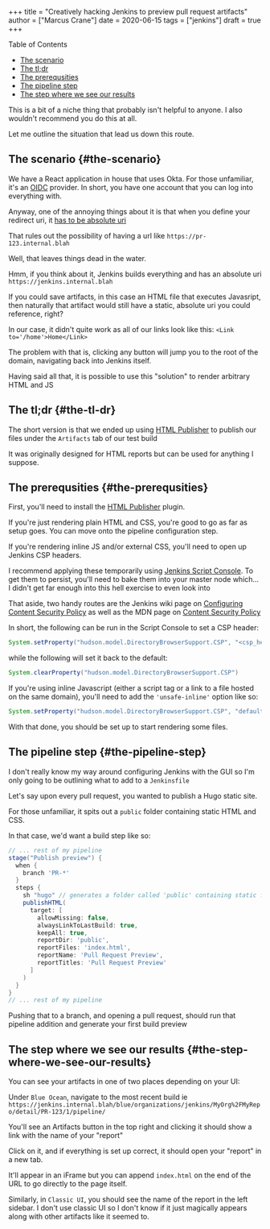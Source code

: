 +++
title = "Creatively hacking Jenkins to preview pull request artifacts"
author = ["Marcus Crane"]
date = 2020-06-15
tags = ["jenkins"]
draft = true
+++

<div class="ox-hugo-toc toc">
<div></div>

<div class="heading">Table of Contents</div>

- [The scenario](#the-scenario)
- [The tl;dr](#the-tl-dr)
- [The prerequsities](#the-prerequsities)
- [The pipeline step](#the-pipeline-step)
- [The step where we see our results](#the-step-where-we-see-our-results)

</div>
<!--endtoc-->

This is a bit of a niche thing that probably isn't helpful to anyone. I also wouldn't recommend you do this at all.

Let me outline the situation that lead us down this route.


## The scenario {#the-scenario}

We have a React application in house that uses Okta. For those unfamiliar, it's an [OIDC](https://www.okta.com/openid-connect/) provider. In short, you have one account that you can log into everything with.

Anyway, one of the annoying things about it is that when you define your redirect uri, it [has to be absolute uri](https://tools.ietf.org/html/rfc6749#section-3.1.2)

That rules out the possibility of having a url like `https://pr-123.internal.blah`

Well, that leaves things dead in the water.

Hmm, if you think about it, Jenkins builds everything and has an absolute uri `https://jenkins.internal.blah`

If you could save artifacts, in this case an HTML file that executes Javasript, then naturally that artifact would still have a static, absolute uri you could reference, right?

In our case, it didn't quite work as all of our links look like this: `<Link to='/home'>Home</Link>`

The problem with that is, clicking any button will jump you to the root of the domain, navigating back into Jenkins itself.

Having said all that, it is possible to use this "solution" to render arbitrary HTML and JS


## The tl;dr {#the-tl-dr}

The short version is that we ended up using [HTML Publisher](https://plugins.jenkins.io/htmlpublisher/) to publish our files under the `Artifacts` tab of our test build

It was originally designed for HTML reports but can be used for anything I suppose.


## The prerequsities {#the-prerequsities}

First, you'll need to install the [HTML Publisher](https://plugins.jenkins.io/htmlpublisher/) plugin.

If you're just rendering plain HTML and CSS, you're good to go as far as setup goes. You can move onto the pipeline configuration step.

If you're rendering inline JS and/or external CSS, you'll need to open up Jenkins CSP headers.

I recommend applying these temporarily using [Jenkins Script Console](https://www.jenkins.io/doc/book/managing/script-console/). To get them to persist, you'll need to bake them into your master node which... I didn't get far enough into this hell exercise to even look into

That aside, two handy routes are the Jenkins wiki page on [Configuring Content Security Policy](https://wiki.jenkins.io/display/JENKINS/Configuring+Content+Security+Policy) as well as the MDN page on [Content Security Policy](https://developer.mozilla.org/en-US/docs/Web/HTTP/CSP)

In short, the following can be run in the Script Console to set a CSP header:

```groovy
System.setProperty("hudson.model.DirectoryBrowserSupport.CSP", "<csp_header_here>")
```

while the following will set it back to the default:

```groovy
System.clearProperty("hudson.model.DirectoryBrowserSupport.CSP")
```

If you're using inline Javascript (either a script tag or a link to a file hosted on the same domain), you'll need to add the `'unsafe-inline'` option like so:

```groovy
System.setProperty("hudson.model.DirectoryBrowserSupport.CSP", "default-src 'self'; img-src 'self'; style-src 'self' 'unsafe-inline';")
```

With that done, you should be set up to start rendering some files.


## The pipeline step {#the-pipeline-step}

I don't really know my way around configuring Jenkins with the GUI so I'm only going to be outlining what to add to a `Jenkinsfile`

Let's say upon every pull request, you wanted to publish a Hugo static site.

For those unfamiliar, it spits out a `public` folder containing static HTML and CSS.

In that case, we'd want a build step like so:

```groovy
// ... rest of my pipeline
stage("Publish preview") {
  when {
    branch 'PR-*'
  }
  steps {
    sh "hugo" // generates a folder called 'public' containing static files
    publishHTML(
      target: [
        allowMissing: false,
        alwaysLinkToLastBuild: true,
        keepAll: true,
        reportDir: 'public',
        reportFiles: 'index.html',
        reportName: 'Pull Request Preview',
        reportTitles: 'Pull Request Preview'
      ]
    )
  }
}
// ... rest of my pipeline
```

Pushing that to a branch, and opening a pull request, should run that pipeline addition and generate your first build preview


## The step where we see our results {#the-step-where-we-see-our-results}

You can see your artifacts in one of two places depending on your UI:

Under `Blue Ocean`, navigate to the most recent build ie `https://jenkins.internal.blah/blue/organizations/jenkins/MyOrg%2FMyRepo/detail/PR-123/1/pipeline/`

You'll see an Artifacts button in the top right and clicking it should show a link with the name of your "report"

Click on it, and if everything is set up correct, it should open your "report" in a new tab.

It'll appear in an iFrame but you can append `index.html` on the end of the URL to go directly to the page itself.

Similarly, in `Classic UI`, you should see the name of the report in the left sidebar. I don't use classic UI so I don't know if it just magically appears along with other artifacts like it seemed to.
